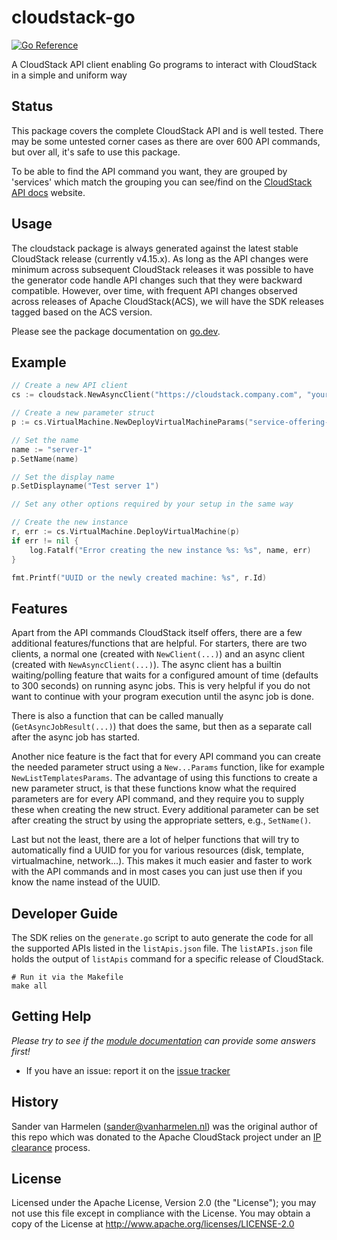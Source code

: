 # cloudstack-go

[![Go Reference](https://pkg.go.dev/badge/github.com/apache/cloudstack-go/v2/cloudstack.svg)](https://pkg.go.dev/github.com/apache/cloudstack-go/v2/cloudstack)

A CloudStack API client enabling Go programs to interact with CloudStack in a simple and uniform way

## Status

This package covers the complete CloudStack API and is well tested. There may be some untested corner cases as there are over 600 API commands, but over all, it's safe to use this package.

To be able to find the API command you want, they are grouped by 'services' which match the grouping you can see/find on the [CloudStack API docs](https://cloudstack.apache.org/api/apidocs-4.15/) website.

## Usage

The cloudstack package is always generated against the latest stable CloudStack release (currently v4.15.x). As long as the API changes were minimum across subsequent CloudStack releases it was possible to have the generator code handle API changes such that they were backward compatible.
However, over time, with frequent API changes observed across releases of Apache CloudStack(ACS), we will have the SDK releases tagged based on the ACS version.

Please see the package documentation on [go.dev](https://pkg.go.dev/github.com/apache/cloudstack-go/v2/cloudstack).

## Example

```go
// Create a new API client
cs := cloudstack.NewAsyncClient("https://cloudstack.company.com", "your-api-key", "your-api-secret", false)

// Create a new parameter struct
p := cs.VirtualMachine.NewDeployVirtualMachineParams("service-offering-id", "template-id", "zone-id")

// Set the name
name := "server-1"
p.SetName(name)

// Set the display name
p.SetDisplayname("Test server 1")

// Set any other options required by your setup in the same way

// Create the new instance
r, err := cs.VirtualMachine.DeployVirtualMachine(p)
if err != nil {
	log.Fatalf("Error creating the new instance %s: %s", name, err)
}

fmt.Printf("UUID or the newly created machine: %s", r.Id)
```

## Features

Apart from the API commands CloudStack itself offers, there are a few additional features/functions that are helpful. For starters, there are two clients, a normal one (created with `NewClient(...)`) and an async client (created with `NewAsyncClient(...)`). The async client has a builtin waiting/polling feature that waits for a configured amount of time (defaults to 300 seconds) on running async jobs. This is very helpful if you do not want to continue with your program execution until the async job is done.

There is also a function that can be called manually (`GetAsyncJobResult(...)`) that does the same, but then as a separate call after the async job has started.

Another nice feature is the fact that for every API command you can create the needed parameter struct using a `New...Params` function, like for example `NewListTemplatesParams`. The advantage of using this functions to create a new parameter struct, is that these functions know what the required parameters are for every API command, and they require you to supply these when creating the new struct. Every additional parameter can be set after creating the struct by using the appropriate setters, e.g., `SetName()`.

Last but not the least, there are a lot of helper functions that will try to automatically find a UUID for you for various resources (disk, template, virtualmachine, network...). This makes it much easier and faster to work with the API commands and in most cases you can just use then if you know the name instead of the UUID.

## Developer Guide

The SDK relies on the  `generate.go` script to auto generate the code for all the supported APIs listed in the `listApis.json` file.
The `listAPIs.json` file holds the output of `listApis` command for a specific release of CloudStack.

```
# Run it via the Makefile
make all

```

## Getting Help

_Please try to see if the [module documentation](https://pkg.go.dev/github.com/apache/cloudstack-go/v2/cloudstack) can provide some answers first!_

* If you have an issue: report it on the [issue tracker](https://github.com/apache/cloudstack-go/issues)

## History

Sander van Harmelen (<sander@vanharmelen.nl>) was the original author of this repo
which was donated to the Apache CloudStack project under an [IP
clearance](https://github.com/apache/cloudstack/issues/5159) process.

## License

Licensed under the Apache License, Version 2.0 (the "License"); you may not use
this file except in compliance with the License. You may obtain a copy of the
License at <http://www.apache.org/licenses/LICENSE-2.0>
